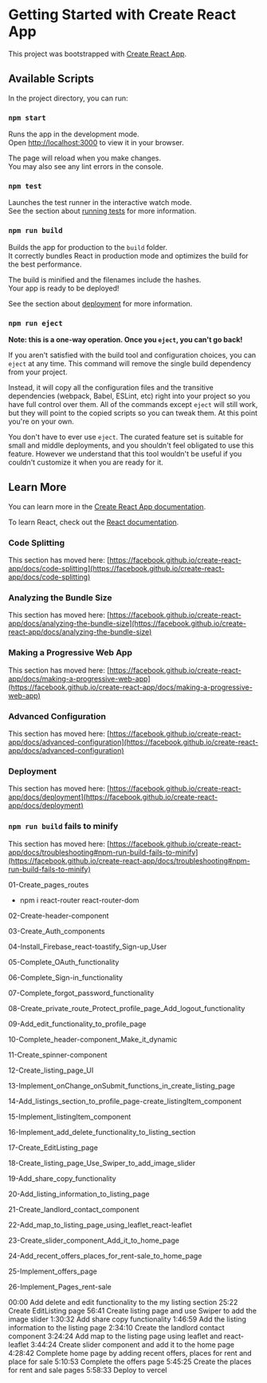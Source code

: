 # Getting Started with Create React App

This project was bootstrapped with [Create React App](https://github.com/facebook/create-react-app).

## Available Scripts

In the project directory, you can run:

### `npm start`

Runs the app in the development mode.\
Open [http://localhost:3000](http://localhost:3000) to view it in your browser.

The page will reload when you make changes.\
You may also see any lint errors in the console.

### `npm test`

Launches the test runner in the interactive watch mode.\
See the section about [running tests](https://facebook.github.io/create-react-app/docs/running-tests) for more information.

### `npm run build`

Builds the app for production to the `build` folder.\
It correctly bundles React in production mode and optimizes the build for the best performance.

The build is minified and the filenames include the hashes.\
Your app is ready to be deployed!

See the section about [deployment](https://facebook.github.io/create-react-app/docs/deployment) for more information.

### `npm run eject`

**Note: this is a one-way operation. Once you `eject`, you can't go back!**

If you aren't satisfied with the build tool and configuration choices, you can `eject` at any time. This command will remove the single build dependency from your project.

Instead, it will copy all the configuration files and the transitive dependencies (webpack, Babel, ESLint, etc) right into your project so you have full control over them. All of the commands except `eject` will still work, but they will point to the copied scripts so you can tweak them. At this point you're on your own.

You don't have to ever use `eject`. The curated feature set is suitable for small and middle deployments, and you shouldn't feel obligated to use this feature. However we understand that this tool wouldn't be useful if you couldn't customize it when you are ready for it.

## Learn More

You can learn more in the [Create React App documentation](https://facebook.github.io/create-react-app/docs/getting-started).

To learn React, check out the [React documentation](https://reactjs.org/).

### Code Splitting

This section has moved here: [https://facebook.github.io/create-react-app/docs/code-splitting](https://facebook.github.io/create-react-app/docs/code-splitting)

### Analyzing the Bundle Size

This section has moved here: [https://facebook.github.io/create-react-app/docs/analyzing-the-bundle-size](https://facebook.github.io/create-react-app/docs/analyzing-the-bundle-size)

### Making a Progressive Web App

This section has moved here: [https://facebook.github.io/create-react-app/docs/making-a-progressive-web-app](https://facebook.github.io/create-react-app/docs/making-a-progressive-web-app)

### Advanced Configuration

This section has moved here: [https://facebook.github.io/create-react-app/docs/advanced-configuration](https://facebook.github.io/create-react-app/docs/advanced-configuration)

### Deployment

This section has moved here: [https://facebook.github.io/create-react-app/docs/deployment](https://facebook.github.io/create-react-app/docs/deployment)

### `npm run build` fails to minify

This section has moved here: [https://facebook.github.io/create-react-app/docs/troubleshooting#npm-run-build-fails-to-minify](https://facebook.github.io/create-react-app/docs/troubleshooting#npm-run-build-fails-to-minify)

01-Create_pages_routes

- npm i react-router react-router-dom

02-Create-header-component

03-Create_Auth_components

04-Install_Firebase_react-toastify_Sign-up_User

05-Complete_OAuth_functionality

06-Complete_Sign-in_functionality

07-Complete_forgot_password_functionality

08-Create_private_route_Protect_profile_page_Add_logout_functionality

09-Add_edit_functionality_to_profile_page

10-Complete_header-component_Make_it_dynamic

11-Create_spinner-component

12-Create_listing_page_UI

13-Implement_onChange_onSubmit_functions_in_create_listing_page

14-Add_listings_section_to_profile_page-create_listingItem_component

15-Implement_listingItem_component

16-Implement_add_delete_functionality_to_listing_section

17-Create_EditListing_page

18-Create_listing_page_Use_Swiper_to_add_image_slider

19-Add_share_copy_functionality

20-Add_listing_information_to_listing_page

21-Create_landlord_contact_component

22-Add_map_to_listing_page_using_leaflet_react-leaflet

23-Create_slider_component_Add_it_to_home_page

24-Add_recent_offers_places_for_rent-sale_to_home_page

25-Implement_offers_page

26-Implement_Pages_rent-sale

00:00 Add delete and edit functionality to the my listing section
25:22 Create EditListing page
56:41 Create listing page and use Swiper to add the image slider
1:30:32 Add share copy functionality
1:46:59 Add the listing information to the listing page
2:34:10 Create the landlord contact component
3:24:24 Add map to the listing page using leaflet and react-leaflet
3:44:24 Create slider component and add it to the home page
4:28:42 Complete home page by adding recent offers, places for rent and place for sale
5:10:53 Complete the offers page
5:45:25 Create the places for rent and sale pages
5:58:33 Deploy to vercel
